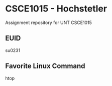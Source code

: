 # CSCE1015 - Hochstetler
Assignment repository for UNT CSCE1015
## EUID
su0231
## Favorite Linux Command
htop
